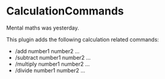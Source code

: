 # CalculationCommands
Mental maths was yesterday.

This plugin adds the following calculation related commands:

* /add      number1 number2 ...
* /subtract number1 number2 ...
* /multiply number1 number2 ...
* /divide   number1 number2 ...

